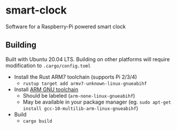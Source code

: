 # smart-clock

Software for a Raspberry-Pi powered smart clock

## Building

Built with Ubuntu 20.04 LTS. Building on other platforms will require modification to `.cargo/config.toml`

- Install the Rust ARM7 toolchain (supports Pi 2/3/4)
  - `rustup target add armv7-unknown-linux-gnueabihf`
- Install [ARM GNU toolchain](https://developer.arm.com/downloads/-/arm-gnu-toolchain-downloads)
  - Should be labeled (`arm-none-linux-gnueabihf`)
  - May be available in your package manager (eg. `sudo apt-get install gcc-10-multilib-arm-linux-gnueabihf`)
- Build
  - `cargo build`
